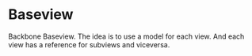# Baseview

Backbone Baseview. The idea is to use a model for each view. And each view has
a reference for subviews and viceversa.
